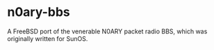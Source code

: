 # n0ary-bbs
A FreeBSD port of the venerable N0ARY packet radio BBS, which was originally written for SunOS.

